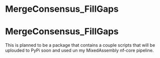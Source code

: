 # MergeConsensus_FillGaps
# MergeConsensus_FillGaps
This is planned to be a package that contains a couple scripts that will be uplouded to PyPi soon and used un my MixedAssembly nf-core pipeline.
